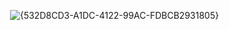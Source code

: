 <img> ![{532D8CD3-A1DC-4122-99AC-FDBCB2931805}](https://github.com/user-attachments/assets/42aab347-18fa-4c8f-a50d-955780e446a4)

